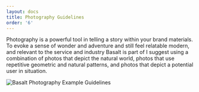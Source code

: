 ```yaml
---
layout: docs
title: Photography Guidelines
order: '6'
---
```

Photography is a powerful tool in telling a story within your brand materials. To evoke a sense of wonder and adventure and still feel relatable modern, and relevant to the service and industry Basalt is part of I suggest using a combination of photos that depict the natural world, photos that use repetitive geometric and natural patterns, and photos that depict a potential user in situation.

![Basalt Photography Example Guidelines](/uploads/photog-examples.png)
